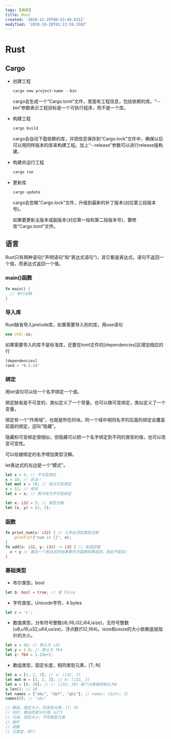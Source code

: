 ```yaml
---
tags: [编程]
title: Rust
created: '2018-12-29T00:53:49.631Z'
modified: '2019-10-28T01:13:59.338Z'
---
```


# Rust

## Cargo

* 创建工程

  ```powershell
  cargo new project-name --bin
  ```
  cargo会生成一个“Cargo.toml”文件，里面有工程信息，包括依赖的库。“--bin”参数表示工程目标是一个可执行程序，而不是一个库。

* 构建工程

  ```powershell
  cargo build
  ```
  cargo会自动下载依赖的库，并把信息保存到“Cargo.lock”文件中，确保以后可以用同样版本的库来构建工程。加上“--release”参数可以进行release版构建。

* 构建并运行工程

  ```powershell
  cargo run
  ```

* 更新库

  ```powershell
  cargo update
  ```

  cargo会忽略"Cargo.lock"文件，升级到最新的补丁版本(对应第三段版本号)。

  如果要更新主版本或副版本(对应第一段和第二段版本号)，要修改"Cargo.toml"文件。

## 语言

Rust只有两种语句(“声明语句”和“表达式语句”)，其它都是表达式。语句不返回一个值，而表达式返回一个值。

### main()函数

```rust
fn main() {
  // 单行注释
}
```

### 导入库

Rust缺省导入prelude库，如果需要导入别的库，用use语句

```rust
use std::io;
```

如果需要导入的库不是标准库，还要在toml文件的[dependencies]区增加相应的行

```rust
[dependencies]
rand = "0.3.14"
```



### 绑定

用let语句可以给一个名字绑定一个值。

绑定缺省是不可变的，类似定义了一个常量。也可以做可变绑定，类似定义了一个变量。

绑定有一个“作用域”，也就是所在的块。同一个域中相同名字的后面的绑定会覆盖前面的绑定，这叫“隐藏”。

隐藏和可变绑定很相似，但隐藏可以把一个名字绑定到不同的类型的值，也可以改变可变性。

可以给被绑定的名字增加类型注解。

let表达式的左边是一个“模式”。

```rust
let x = 5; // 不可变绑定
x = 10; // 非法！
let mut x = 10; // 改为可变绑定
x = 11; // 修改
let x = x; // 再次改为不可变绑定

let x: i32 = 5; // 类型注解
let (x, y) = (1, 2);
```

### 函数

```rust
fn print_num(x: i32) { // 入参必须加类型注解
    println!("num is {}", x);
}
fn add(x: i32, y: i32) -> i32 { // 有返回值
  x + y // 最后一个表达式的结果要作为函数结果返回，因此不能加;
}
```

### 基础类型

* 布尔类型，bool

```rust
let b: bool = true; // 或 false
```

* 字符类型，Unicode字符，4 bytes

```rust
let c = 'c';
```

* 数值类型，分有符号整数(i8,i16,i32,i64,isize)，无符号整数(u8,u16,u32,u64,usize)，浮点数(f32,f64)。isize和usize的大小依赖底层指针的大小。

```rust
let x = 42; // 默认为 i32
let y = 1.0; // 默认为 f64
let z: f64 = 1.23e+2;
```

* 数组类型，固定长度，相同类型元素，[T; N]

```rust
let a = [1, 2, 3]; // a: [i32, 3]
let mut m = [1, 2, 3]; // m: [i32, 3]
let a = [0; 20]; // c: [i32; 20] 每个元素都初始化为0
a.len(); // 20
let names = ["abc", "def", "ghi"]; // names: [&str; 3]
names[0]; // "abc"
```



```rust
// 数组，固定大小，同类型元素，[T; N]
// 切片，数组的部分引用，&[T]
// 元组，固定大小，不同类型元素
// 指针
// 函数
// 元类型，即()
```

